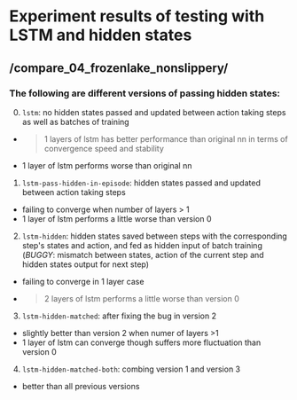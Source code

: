 # Experiment results of testing with LSTM and hidden states 



## /compare_04_frozenlake_nonslippery/

### The following are different versions of passing hidden states:

0. `lstm`: no hidden states passed and updated between action taking steps as well as batches of training
  * >1 layers of lstm has better performance than original nn in terms of convergence speed and stability
  * 1 layer of lstm performs worse than original nn

1. `lstm-pass-hidden-in-episode`: hidden states passed and updated between action taking steps
  * failing to converge when number of layers > 1
  * 1 layer of lstm performs a little worse than version 0

2. `lstm-hidden`: hidden states saved between steps with the corresponding step's states and action, and fed as hidden input of batch training (*BUGGY*: mismatch between states, action of the current step and hidden states output for next step)
  * failing to converge in 1 layer case
  * >2 layers of lstm performs a little worse than version 0

3. `lstm-hidden-matched`: after fixing the bug in version 2
  * slightly better than version 2 when numer of layers >1
  * 1 layer of lstm can converge though suffers more fluctuation than version 0

4. `lstm-hidden-matched-both`: combing version 1 and version 3
  * better than all previous versions
